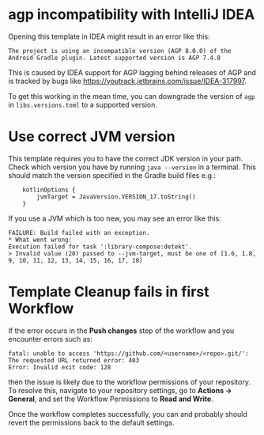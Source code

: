 # agp incompatibility with IntelliJ IDEA

Opening this template in IDEA might result in an error like this:

```
The project is using an incompatible version (AGP 8.0.0) of the Android Gradle plugin. Latest supported version is AGP 7.4.0
```

This is caused by IDEA support for AGP lagging behind releases of AGP and is tracked by bugs like https://youtrack.jetbrains.com/issue/IDEA-317997.

To get this working in the mean time, you can downgrade the version of `agp` in `libs.versions.toml` to a supported version. 

# Use correct JVM version

This template requires you to have the correct JDK version in your path. Check which version you have by running `java --version` in a terminal. This should match the version specified in the Gradle build files e.g.:
```
    kotlinOptions {
        jvmTarget = JavaVersion.VERSION_17.toString()
    }
```
If you use a JVM which is too new, you may see an error like this:
```
FAILURE: Build failed with an exception.
* What went wrong:
Execution failed for task ':library-compose:detekt'.
> Invalid value (20) passed to --jvm-target, must be one of [1.6, 1.8, 9, 10, 11, 12, 13, 14, 15, 16, 17, 18]
```

# Template Cleanup fails in first Workflow

If the error occurs in the **Push changes** step of the workflow and you encounter errors such as:

```
fatal: unable to access 'https://github.com/<username>/<repo>.git/':
The requested URL returned error: 403 
Error: Invalid exit code: 128
```

then the issue is likely due to the workflow permissions of your repository. To resolve this, navigate to your repository settings, go to **Actions -> General**, and set the Workflow Permissions to **Read and Write**.

Once the workflow completes successfully, you can and probably should revert the permissions back to the default settings.
